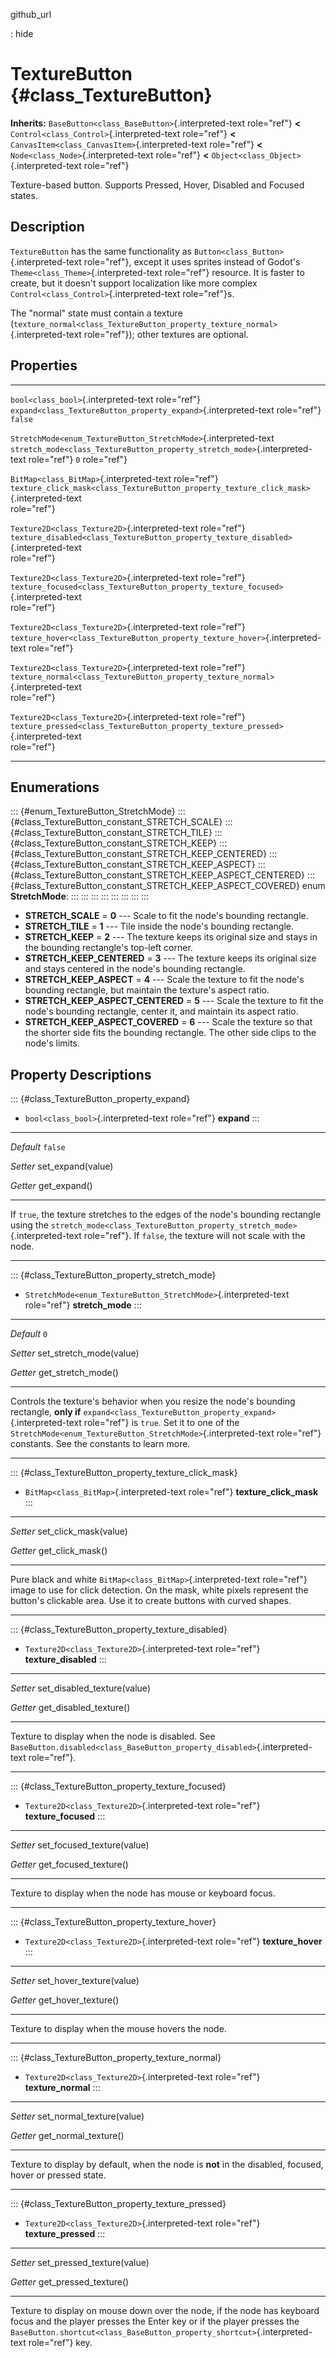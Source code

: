 github\_url

:   hide

TextureButton {#class_TextureButton}
=============

**Inherits:** `BaseButton<class_BaseButton>`{.interpreted-text
role="ref"} **\<** `Control<class_Control>`{.interpreted-text
role="ref"} **\<** `CanvasItem<class_CanvasItem>`{.interpreted-text
role="ref"} **\<** `Node<class_Node>`{.interpreted-text role="ref"}
**\<** `Object<class_Object>`{.interpreted-text role="ref"}

Texture-based button. Supports Pressed, Hover, Disabled and Focused
states.

Description
-----------

`TextureButton` has the same functionality as
`Button<class_Button>`{.interpreted-text role="ref"}, except it uses
sprites instead of Godot\'s `Theme<class_Theme>`{.interpreted-text
role="ref"} resource. It is faster to create, but it doesn\'t support
localization like more complex
`Control<class_Control>`{.interpreted-text role="ref"}s.

The \"normal\" state must contain a texture
(`texture_normal<class_TextureButton_property_texture_normal>`{.interpreted-text
role="ref"}); other textures are optional.

Properties
----------

  ----------------------------------------------------------------- ----------------------------------------------------------------------------------------- ---------
  `bool<class_bool>`{.interpreted-text role="ref"}                  `expand<class_TextureButton_property_expand>`{.interpreted-text role="ref"}               `false`

  `StretchMode<enum_TextureButton_StretchMode>`{.interpreted-text   `stretch_mode<class_TextureButton_property_stretch_mode>`{.interpreted-text role="ref"}   `0`
  role="ref"}                                                                                                                                                 

  `BitMap<class_BitMap>`{.interpreted-text role="ref"}              `texture_click_mask<class_TextureButton_property_texture_click_mask>`{.interpreted-text   
                                                                    role="ref"}                                                                               

  `Texture2D<class_Texture2D>`{.interpreted-text role="ref"}        `texture_disabled<class_TextureButton_property_texture_disabled>`{.interpreted-text       
                                                                    role="ref"}                                                                               

  `Texture2D<class_Texture2D>`{.interpreted-text role="ref"}        `texture_focused<class_TextureButton_property_texture_focused>`{.interpreted-text         
                                                                    role="ref"}                                                                               

  `Texture2D<class_Texture2D>`{.interpreted-text role="ref"}        `texture_hover<class_TextureButton_property_texture_hover>`{.interpreted-text role="ref"} 

  `Texture2D<class_Texture2D>`{.interpreted-text role="ref"}        `texture_normal<class_TextureButton_property_texture_normal>`{.interpreted-text           
                                                                    role="ref"}                                                                               

  `Texture2D<class_Texture2D>`{.interpreted-text role="ref"}        `texture_pressed<class_TextureButton_property_texture_pressed>`{.interpreted-text         
                                                                    role="ref"}                                                                               
  ----------------------------------------------------------------- ----------------------------------------------------------------------------------------- ---------

Enumerations
------------

::: {#enum_TextureButton_StretchMode}
::: {#class_TextureButton_constant_STRETCH_SCALE}
::: {#class_TextureButton_constant_STRETCH_TILE}
::: {#class_TextureButton_constant_STRETCH_KEEP}
::: {#class_TextureButton_constant_STRETCH_KEEP_CENTERED}
::: {#class_TextureButton_constant_STRETCH_KEEP_ASPECT}
::: {#class_TextureButton_constant_STRETCH_KEEP_ASPECT_CENTERED}
::: {#class_TextureButton_constant_STRETCH_KEEP_ASPECT_COVERED}
enum **StretchMode**:
:::
:::
:::
:::
:::
:::
:::
:::

-   **STRETCH\_SCALE** = **0** \-\-- Scale to fit the node\'s bounding
    rectangle.
-   **STRETCH\_TILE** = **1** \-\-- Tile inside the node\'s bounding
    rectangle.
-   **STRETCH\_KEEP** = **2** \-\-- The texture keeps its original size
    and stays in the bounding rectangle\'s top-left corner.
-   **STRETCH\_KEEP\_CENTERED** = **3** \-\-- The texture keeps its
    original size and stays centered in the node\'s bounding rectangle.
-   **STRETCH\_KEEP\_ASPECT** = **4** \-\-- Scale the texture to fit the
    node\'s bounding rectangle, but maintain the texture\'s aspect
    ratio.
-   **STRETCH\_KEEP\_ASPECT\_CENTERED** = **5** \-\-- Scale the texture
    to fit the node\'s bounding rectangle, center it, and maintain its
    aspect ratio.
-   **STRETCH\_KEEP\_ASPECT\_COVERED** = **6** \-\-- Scale the texture
    so that the shorter side fits the bounding rectangle. The other side
    clips to the node\'s limits.

Property Descriptions
---------------------

::: {#class_TextureButton_property_expand}
-   `bool<class_bool>`{.interpreted-text role="ref"} **expand**
:::

  ----------- --------------------
  *Default*   `false`

  *Setter*    set\_expand(value)

  *Getter*    get\_expand()
  ----------- --------------------

If `true`, the texture stretches to the edges of the node\'s bounding
rectangle using the
`stretch_mode<class_TextureButton_property_stretch_mode>`{.interpreted-text
role="ref"}. If `false`, the texture will not scale with the node.

------------------------------------------------------------------------

::: {#class_TextureButton_property_stretch_mode}
-   `StretchMode<enum_TextureButton_StretchMode>`{.interpreted-text
    role="ref"} **stretch\_mode**
:::

  ----------- ---------------------------
  *Default*   `0`

  *Setter*    set\_stretch\_mode(value)

  *Getter*    get\_stretch\_mode()
  ----------- ---------------------------

Controls the texture\'s behavior when you resize the node\'s bounding
rectangle, **only if**
`expand<class_TextureButton_property_expand>`{.interpreted-text
role="ref"} is `true`. Set it to one of the
`StretchMode<enum_TextureButton_StretchMode>`{.interpreted-text
role="ref"} constants. See the constants to learn more.

------------------------------------------------------------------------

::: {#class_TextureButton_property_texture_click_mask}
-   `BitMap<class_BitMap>`{.interpreted-text role="ref"}
    **texture\_click\_mask**
:::

  ---------- -------------------------
  *Setter*   set\_click\_mask(value)

  *Getter*   get\_click\_mask()
  ---------- -------------------------

Pure black and white `BitMap<class_BitMap>`{.interpreted-text
role="ref"} image to use for click detection. On the mask, white pixels
represent the button\'s clickable area. Use it to create buttons with
curved shapes.

------------------------------------------------------------------------

::: {#class_TextureButton_property_texture_disabled}
-   `Texture2D<class_Texture2D>`{.interpreted-text role="ref"}
    **texture\_disabled**
:::

  ---------- -------------------------------
  *Setter*   set\_disabled\_texture(value)

  *Getter*   get\_disabled\_texture()
  ---------- -------------------------------

Texture to display when the node is disabled. See
`BaseButton.disabled<class_BaseButton_property_disabled>`{.interpreted-text
role="ref"}.

------------------------------------------------------------------------

::: {#class_TextureButton_property_texture_focused}
-   `Texture2D<class_Texture2D>`{.interpreted-text role="ref"}
    **texture\_focused**
:::

  ---------- ------------------------------
  *Setter*   set\_focused\_texture(value)

  *Getter*   get\_focused\_texture()
  ---------- ------------------------------

Texture to display when the node has mouse or keyboard focus.

------------------------------------------------------------------------

::: {#class_TextureButton_property_texture_hover}
-   `Texture2D<class_Texture2D>`{.interpreted-text role="ref"}
    **texture\_hover**
:::

  ---------- ----------------------------
  *Setter*   set\_hover\_texture(value)

  *Getter*   get\_hover\_texture()
  ---------- ----------------------------

Texture to display when the mouse hovers the node.

------------------------------------------------------------------------

::: {#class_TextureButton_property_texture_normal}
-   `Texture2D<class_Texture2D>`{.interpreted-text role="ref"}
    **texture\_normal**
:::

  ---------- -----------------------------
  *Setter*   set\_normal\_texture(value)

  *Getter*   get\_normal\_texture()
  ---------- -----------------------------

Texture to display by default, when the node is **not** in the disabled,
focused, hover or pressed state.

------------------------------------------------------------------------

::: {#class_TextureButton_property_texture_pressed}
-   `Texture2D<class_Texture2D>`{.interpreted-text role="ref"}
    **texture\_pressed**
:::

  ---------- ------------------------------
  *Setter*   set\_pressed\_texture(value)

  *Getter*   get\_pressed\_texture()
  ---------- ------------------------------

Texture to display on mouse down over the node, if the node has keyboard
focus and the player presses the Enter key or if the player presses the
`BaseButton.shortcut<class_BaseButton_property_shortcut>`{.interpreted-text
role="ref"} key.
